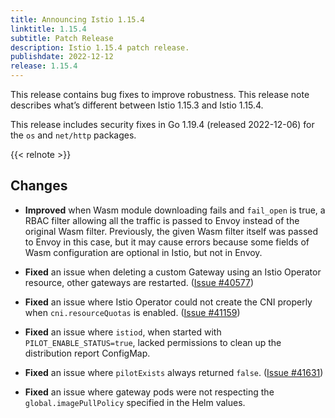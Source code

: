 ```yaml
---
title: Announcing Istio 1.15.4
linktitle: 1.15.4
subtitle: Patch Release
description: Istio 1.15.4 patch release.
publishdate: 2022-12-12
release: 1.15.4
---
```


This release contains bug fixes to improve robustness. This release note describes what’s different between Istio 1.15.3 and Istio 1.15.4.

This release includes security fixes in Go 1.19.4 (released 2022-12-06) for the `os` and `net/http` packages.

{{< relnote >}}

## Changes

- **Improved** when Wasm module downloading fails and `fail_open` is true, a RBAC filter allowing all the traffic is passed to Envoy instead of the original Wasm filter. Previously, the given Wasm filter itself was passed to Envoy in this case, but it may cause errors because some fields of Wasm configuration are optional in Istio, but not in Envoy.

- **Fixed** an issue when deleting a custom Gateway using an Istio Operator resource, other gateways are restarted.
  ([Issue #40577](https://github.com/istio/istio/issues/40577))

- **Fixed** an issue where Istio Operator could not create the CNI properly when `cni.resourceQuotas` is enabled.
  ([Issue #41159](https://github.com/istio/istio/issues/41159))

- **Fixed** an issue where `istiod`, when started with `PILOT_ENABLE_STATUS=true`, lacked permissions to clean up the distribution report ConfigMap.

- **Fixed** an issue where `pilotExists` always returned `false`.  ([Issue #41631](https://github.com/istio/istio/issues/41631))

- **Fixed** an issue where gateway pods were not respecting the `global.imagePullPolicy` specified in the Helm values.
